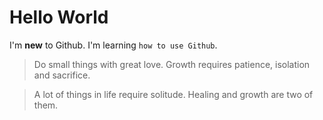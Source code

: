 # Hello World

I'm **new** to Github. I'm learning `how to use Github`.

> Do small things with great love.
> Growth requires patience, isolation and sacrifice.

> A lot of things in life require solitude.
> Healing and growth are two of them.

